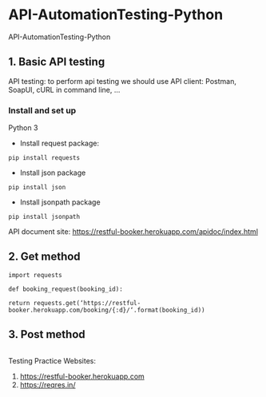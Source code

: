 # API-AutomationTesting-Python
API-AutomationTesting-Python


## 1. Basic API testing

API testing: to perform api testing we should use API client: Postman, SoapUI, cURL in command line, ...

### Install and set up

Python 3

- Install request package:

```pip install requests```
- Install json package

```pip install json```
- Install jsonpath package

```pip install jsonpath```


API document site: https://restful-booker.herokuapp.com/apidoc/index.html

## 2. Get method



```
import requests

def booking_request(booking_id):

return requests.get(‘https://restful-booker.herokuapp.com/booking/{:d}/‘.format(booking_id))

```


## 3. Post method


```

```


Testing Practice Websites:

1. https://restful-booker.herokuapp.com
2. https://reqres.in/
